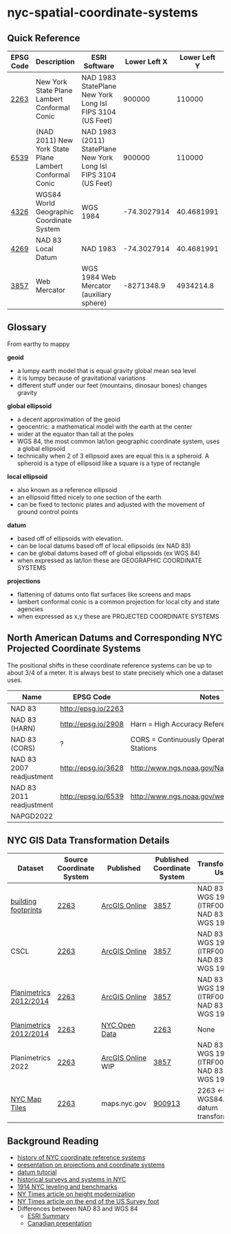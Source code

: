 # nyc-spatial-coordinate-systems


## Quick Reference

| EPSG Code  | Description | ESRI Software | Lower Left X | Lower Left Y | Upper Right X | Upper Right Y | 
| ------------- | ------------- | ------------- | ------------- | ------------- | ------------- | ------------- |
| [2263](https://epsg.io/2263)  | New York State Plane Lambert Conformal Conic  | NAD 1983 StatePlane New York Long Isl FIPS 3104 (US Feet) | 900000 | 110000 | 1090000 | 295000 |
| [6539](https://epsg.io/6539)  | (NAD 2011) New York State Plane Lambert Conformal Conic | NAD 1983 (2011) StatePlane New York Long Isl FIPS 3104 (US Feet) | 900000 | 110000 | 1090000 | 295000 |
| [4326](https://epsg.io/4326) | WGS84 World Geographic Coordinate System | WGS 1984 | -74.3027914 | 40.4681991 | -73.61703247 | 40.97574288 |
| [4269](https://epsg.io/4269) | NAD 83 Local Datum | NAD 1983 | -74.3027914 | 40.4681991 | -73.61703247 | 40.97574288 |
| [3857](https://epsg.io/3857) | Web Mercator | WGS 1984 Web Mercator (auxiliary sphere) | -8271348.9 | 4934214.8 | -8195010.6 | 5008764.4 |

## Glossary 

From earthy to mappy

**geoid**
* a lumpy earth model that is equal gravity global mean sea level 
* it is lumpy because of gravitational variations
* different stuff under our feet (mountains, dinosaur bones) changes gravity 

**global ellipsoid**
* a decent approximation of the geoid
* geocentric: a mathematical model with the earth at the center
* wider at the equator than tall at the poles
* WGS 84, the most common lat/lon geographic coordinate system, uses a global ellipsoid
* technically when 2 of 3 ellipsoid axes are equal this is a spheroid.  A spheroid is a type of ellipsoid like a square is a type of rectangle
  

**local ellipsoid**
* also known as a reference ellipsoid
* an ellipsoid fitted nicely to one section of the earth
* can be fixed to tectonic plates and adjusted with the movement of ground control points

**datum**
* based off of ellipsoids with elevation. 
* can be local datums based off of local ellipsoids (ex NAD 83)
* can be global datums based off of global ellipsoids (ex WGS 84)
* when expressed as lat/lon these are GEOGRAPHIC COORDINATE SYSTEMS

**projections**
* flattening of datums onto flat surfaces like screens and maps
* lambert conformal conic is a common projection for local city and state agencies
* when expressed as x,y these are PROJECTED COORDINATE SYSTEMS

## North American Datums and Corresponding NYC Projected Coordinate Systems 

The positional shifts in these coordinate reference systems can be up to about 3/4 of a meter. It is always best to state precisely which one a dataset uses.

| Name  | EPSG Code | Notes | 
| ------------- | ------------- | ------------- | 
| NAD 83 | http://epsg.io/2263 |  |
| NAD 83 (HARN) | http://epsg.io/2908 | Harn = High Accuracy Reference Network |
| NAD 83 (CORS) | ? | CORS = Continuously Operating Reference Stations |
| NAD 83 2007 readjustment | http://epsg.io/3628 |  http://www.ngs.noaa.gov/NationalReadjustment/ |
| NAD 83 2011 readjustment | http://epsg.io/6539 | http://www.ngs.noaa.gov/web/surveys/NA2011/ |
| NAPGD2022 |  |  |


## NYC GIS Data Transformation Details 

| Dataset | Source Coordinate System | Published | Published Coordinate System | Transformation Used |
| ------------- | ------------- | ------------- | ------------- | ------------- | 
| [building footprints](https://github.com/mattyschell/geodatabase-buildings) | [2263](https://epsg.io/2263) | [ArcGIS Online](https://nyc.maps.arcgis.com/home/item.html?id=870bf69e8a8044aea4488e564c0b4010) | [3857](https://epsg.io/3857) | NAD 83 <-> WGS 1984 (ITRF00) to NAD 83 <-> WGS 1984 |
| CSCL | [2263](https://epsg.io/2263) | [ArcGIS Online](https://nyc.maps.arcgis.com/home/index.html) | [3857](https://epsg.io/3857) | NAD 83 <-> WGS 1984 (ITRF00) to NAD 83 <-> WGS 1984 |
| [Planimetrics 2012/2014](https://github.com/CityOfNewYork/nyc-planimetrics/blob/master/Capture_Rules.md) | [2263](https://epsg.io/2263) | [ArcGIS Online](https://nyc.maps.arcgis.com/home/index.html) | [3857](https://epsg.io/3857) | NAD 83 <-> WGS 1984 (ITRF00) to NAD 83 <-> WGS 1984 |
| [Planimetrics 2012/2014](https://github.com/CityOfNewYork/nyc-planimetrics/blob/master/Capture_Rules.md) | [2263](https://epsg.io/2263) | [NYC Open Data](https://opendata.cityofnewyork.us/) | [2263](https://epsg.io/2263)  | None |
| Planimetrics 2022 | [2263](https://epsg.io/2263) | [ArcGIS Online](https://nyc.maps.arcgis.com/home/index.html) WIP | [3857](https://epsg.io/3857) | NAD 83 <-> WGS 1984 (ITRF00) to NAD 83 <-> WGS 1984 |
| [NYC Map Tiles](https://maps.nyc.gov/wmts/1.0.0/?REQUEST=getcapabilities) | [2263](https://epsg.io/2263) | maps.nyc.gov | [900913](https://epsg.io/900913) | 2263 <-> WGS84.  No datum transformation |





## Background Reading

* [history of NYC coordinate reference systems](https://nycitymap.wordpress.com/2016/09/13/nyc-projected/)
* [presentation on projections and coordinate systems](http://mjfoster83.github.io/projections/index.html#/)
* [datum tutorial](https://vdatum.noaa.gov/docs/datums.html)
* [historical surveys and systems in NYC](https://web.archive.org/web/20191011125423/https://www.pobonline.com/articles/89732-web-exclusive-the-xs-and-ys-of-the-big-apple)
* [1914 NYC leveling and benchmarks](https://web.archive.org/web/20191011125423/https://www.pobonline.com/articles/89732-web-exclusive-the-xs-and-ys-of-the-big-apple)
* [NY Times article on height modernization](https://web.archive.org/web/20191011125423/https://www.pobonline.com/articles/89732-web-exclusive-the-xs-and-ys-of-the-big-apple)
* [NY Times article on the end of the US Survey foot](https://web.archive.org/web/20200819115447/https://www.nytimes.com/2020/08/18/science/foot-surveying-metrology-dennis.html)
* Differences between NAD 83 and WGS 84
   * [ESRI Summary](https://support.esri.com/en-us/knowledge-base/how-to-determine-which-nad1983towgs1984-transformation-000005929)
   * [Canadian presentation](http://naref.org/transf/nad83_hydroscan2006.pdf)


